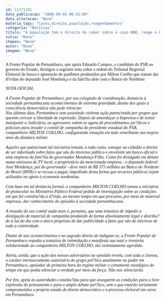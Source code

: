 ```yaml
---
id: 12371281
data_publicacao: "2006-09-03 06:55:00"
data_alteracao: "None"
materia_tags: "Casos,direito,população,reagendamentos"
categoria: "Notícias"
titulo: "A população tem o direito de saber sobre o caso BNB, reage o PSB"
sutia: "None"
chapeu: "None"
autor: "None"
imagem: "None"
---
```

<p><P><FONT face=Verdana>A Frente Popular de Pernambuco, que apóia Eduardo Campos, o candidato do PSB ao governo do Estado, divulgou a seguinte nota sobre a ordem do Tribunal Regional Eleitoral de busca e apreensão de panfletos produzidos por Milton Coelho que tratam das d?vidas do deputado José Mendonça e da fam?lia dele com o Banco do Nordeste:</FONT></P></p>
<p><P><FONT face=Verdana><EM>NOTA OFICIAL<BR><BR>A Frente Popular de Pernambuco, por seu colegiado de coordenação, denuncia à sociedade pernambucana acontecimentos de extrema gravidade, diante dos quais a consciência democrática não pode silenciar. <BR>Nos últimos dias, Pernambuco vem assistindo violenta ação patrocinada por grupos que querem cercear a liberdade de expressão. Depois de amordaçar a Imprensa e de tentar manipular o Judiciário, os agressores valem-se agora de procedimentos jur?dicos e policiais para invadir o comitê de campanha do presidente estadual do PSB, companheiro MILTON COELHO, configurando situação em tudo semelhante aos negros anos da ditadura militar. <BR><BR>Aqueles que patrocinam tal iniciativa tentam, a todo custo, sonegar ao cidadão o direito de ser informado sobre fatos que são do interesse público e envolvem um banco oficial e uma empresa da fam?lia do governador Mendonça Filho. Como foi divulgado em debate numa emissora de TV local, o proprietário da mencionada empresa - o deputado federal José Mendonça, pai do governador - deve mais de R$ 375 milhões ao Banco do Nordeste do Brasil (BNB) e se recusa a pagar, impedindo desta forma que recursos públicos sejam utilizados no apoio à economia nordestina. <BR><BR>Com base em tal denúncia formal, o companheiro MILTON COELHO tomou a iniciativa de protocolar no Ministério Público Federal pedido de investigação sobre as condições em que foi constitu?da a d?vida, ao mesmo tempo em que procurou, por meio de material impresso, dar conhecimento do episódio à sociedade pernambucana. <BR><BR>A invasão do seu comitê nada mais é, portanto, que uma tentativa de impedir a divulgação de material de campanha produzido de forma absolutamente legal e distribu?do à luz do dia com o único propósito de dar publicidade a fatos que são do interesse de toda a coletividade. <BR><BR>Diante de tais acontecimentos e no sagrado direito de indignar-se, a Frente Popular de Pernambuco repudia a tentativa de intimidação e manifesta sua total e irrestrita solidariedade ao companheiro MILTON COELHO, tão violentamente agredido. <BR><BR>Alerta, ainda, que a ação dos nossos adversários no episódio revela, com toda a clareza, o caráter intrinsecamente autoritário do grupo pol?tico atualmente no poder em Pernambuco, apoiador de primeira hora do regime militar e certamente nostálgico do tempo em que podia silenciar a verdade por meio da força. Não nos silenciarão.<BR><BR>Por fim, apela às autoridades constitu?das para que assegurem as condições para a livre expressão do pensamento e para o amplo debate pol?tico, sem o que estarão seriamente comprometidos o próprio estado de direito democrático e o processo eleitoral em curso em Pernambuco.</EM></FONT></P> </p>
